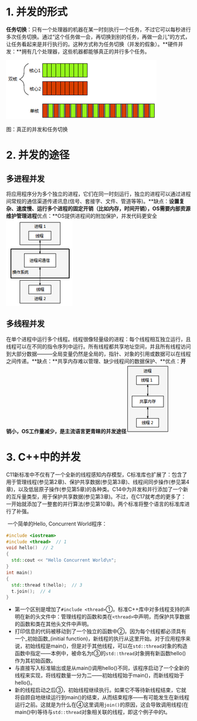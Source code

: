 
# 1. 并发的形式
**任务切换**：只有一个处理器的机器在某一时刻执行一个任务，不过它可以每秒进行多次任务切换。通过“这个任务做一会，再切换到别的任务，再做一会儿”的方式，让任务看起来是并行执行的。这种方式称为任务切换（并发的假象）。**硬件并发：**拥有几个处理器，这些机器都能够真正的并行多个任务。

![](.assets/1580220146410-ba5c9ad4-3afc-4155-b024-f44e9db32da9.png)

图：真正的并发和任务切换


# 2. 并发的途径

## 多进程并发
将应用程序分为多个独立的进程，它们在同一时刻运行，独立的进程可以通过进程间常规的通信渠道传递讯息(信号、套接字、文件、管道等等)。**缺点：**设置复杂、速度慢、运行多个进程的固定开销（比如内存，时间开销），OS需要内部资源维护管理进程**优点：**OS提供进程间的附加保护，并发代码更安全![](.assets/1580220173615-252c77c2-0681-45fc-8f66-e771c2fcfd4b.png)


## 多线程并发
在单个进程中运行多个线程。线程很像轻量级的进程：每个线程相互独立运行，且线程可以在不同的指令序列中运行。所有线程都共享地址空间，并且所有线程访问到大部分数据———全局变量仍然是全局的，指针、对象的引用或数据可以在线程之间传递。**缺点：**共享内存难以管理、缺少线程间的数据保护、**优点：**开销小，OS工作量减少，是主流语言更青睐的并发途径**![](.assets/1580220188045-e4e2a1bc-30f3-4a03-b8a2-188200ba6961.png)

# 3. C++中的并发
C11新标准中不仅有了一个全新的线程感知内存模型，C标准库也扩展了：包含了用于管理线程(参见第2章)、保护共享数据(参见第3章)、线程间同步操作(参见第4章)，以及低层原子操作(参见第5章)的各种类。C14中为并发和并行添加了一个新的互斥量类型，用于保护共享数据(参见第3章)。不过，在C17就考虑的更多了：一开始就添加了一整套的并行算法(参见第10章)。两个标准将整个语言的标准库进行了补强。

 一个简单的Hello, Concurrent World程序：
```cpp
#include <iostream>
#include <thread>  // 1
void hello()  // 2
{
  std::cout << "Hello Concurrent World\n";
}
int main()
{
  std::thread t(hello);  // 3
  t.join();  // 4
}
```


- 第一个区别是增加了`#include <thread>`①。标准C++库中对多线程支持的声明在新的头文件中：管理线程的函数和类在`<thread>`中声明，而保护共享数据的函数和类在其他头文件中声明。
- 打印信息的代码被移动到了一个独立的函数中②。因为每个线程都必须具有一个_初始函数_(initial function)，新线程的执行从这里开始。对于应用程序来说，初始线程是main()，但是对于其他线程，可以在`std::thread`对象的构造函数中指定——本例中，被命名为t③的`std::thread`对象拥有新函数hello()作为其初始函数。
- 与直接写入标准输出或是从main()调用hello()不同，该程序启动了一个全新的线程来实现，将线程数量一分为二——初始线程始于main()，而新线程始于hello()。
- 新的线程启动之后③，初始线程继续执行。如果它不等待新线程结束，它就将自顾自地继续运行到main()的结束，从而结束程序——有可能发生在新线程运行之前。这就是为什么在④这里调用`join()`的原因，这会导致调用线程(在main()中)等待与`std::thread`对象相关联的线程，即这个例子中的t。



